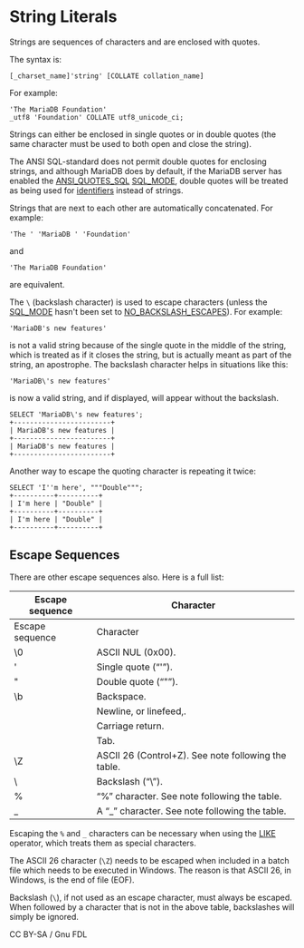 # String Literals

Strings are sequences of characters and are enclosed with quotes.

The syntax is:

```
[_charset_name]'string' [COLLATE collation_name]
```

For example:

```
'The MariaDB Foundation'
_utf8 'Foundation' COLLATE utf8_unicode_ci;
```

Strings can either be enclosed in single quotes or in double quotes (the same character must be used to both open and close the string).

The ANSI SQL-standard does not permit double quotes for enclosing strings, and although MariaDB does by default, if the MariaDB server has enabled the [ANSI\_QUOTES\_SQL](../../../server-management/variables-and-modes/sql-mode.md#ansi_quotes) [SQL\_MODE](../../../server-management/variables-and-modes/sql-mode.md), double quotes will be treated as being used for [identifiers](identifier-names.md) instead of strings.

Strings that are next to each other are automatically concatenated. For example:

```
'The ' 'MariaDB ' 'Foundation'
```

and

```
'The MariaDB Foundation'
```

are equivalent.

The `\` (backslash character) is used to escape characters (unless the [SQL\_MODE](../../../server-management/variables-and-modes/sql-mode.md) hasn't been set to [NO\_BACKSLASH\_ESCAPES](../../../server-management/variables-and-modes/sql-mode.md#no_backslash_escapes)). For example:

```
'MariaDB's new features'
```

is not a valid string because of the single quote in the middle of the string, which is treated as if it closes the string, but is actually meant as part of the string, an apostrophe. The backslash character helps in situations like this:

```
'MariaDB\'s new features'
```

is now a valid string, and if displayed, will appear without the backslash.

```
SELECT 'MariaDB\'s new features';
+------------------------+
| MariaDB's new features |
+------------------------+
| MariaDB's new features |
+------------------------+
```

Another way to escape the quoting character is repeating it twice:

```
SELECT 'I''m here', """Double""";
+----------+----------+
| I'm here | "Double" |
+----------+----------+
| I'm here | "Double" |
+----------+----------+
```

## Escape Sequences

There are other escape sequences also. Here is a full list:

| Escape sequence | Character                                           |
| --------------- | --------------------------------------------------- |
| Escape sequence | Character                                           |
| \0              | ASCII NUL (0x00).                                   |
| '               | Single quote (“'”).                                 |
| "               | Double quote (“"”).                                 |
| \b              | Backspace.                                          |
|                 | Newline, or linefeed,.                              |
|                 | Carriage return.                                    |
|                 | Tab.                                                |
| \Z              | ASCII 26 (Control+Z). See note following the table. |
| \\              | Backslash (“\”).                                    |
| %               | “%” character. See note following the table.        |
| \_              | A “\_” character. See note following the table.     |

Escaping the `%` and `_` characters can be necessary when using the [LIKE](../../sql-functions/string-functions/like.md) operator, which treats them as special characters.

The ASCII 26 character (`\Z`) needs to be escaped when included in a batch file which needs to be executed in Windows. The reason is that ASCII 26, in Windows, is the end of file (EOF).

Backslash (`\`), if not used as an escape character, must always be escaped. When followed by a character that is not in the above table, backslashes will simply be ignored.

CC BY-SA / Gnu FDL
